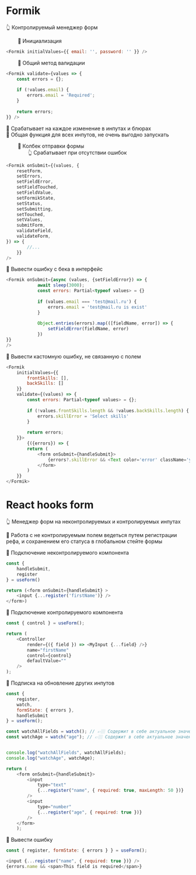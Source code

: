 # Formik
👆 Контролируемый менеджер форм

&emsp;&emsp; 🔹 Инициализация
```js
<Formik initialValues={{ email: '', password: '' }} />
```

&emsp;&emsp; 🔹 Общий метод валидации
```js
<Formik validate={values => {
    const errors = {};
    
    if (!values.email) {
        errors.email = 'Required';
    }
    
    return errors;
}} />
```
🎯 Срабатывает на каждое изменение в инпутах и блюрах    
🎯 Общая функция для всех инпутов, не очень выгодно запускать

&emsp;&emsp; 🔹 Колбек отправки формы  
&emsp;&emsp;&emsp;&emsp; 👆 Срабатывает при отсутствии ошибок
```js
<Formik onSubmit={(values, {
    resetForm,
    setErrors,
    setFieldError,
    setFieldTouched,
    setFieldValue,
    setFormikState,
    setStatus,
    setSubmitting,
    setTouched,
    setValues,
    submitForm,
    validateField,
    validateForm,
}) => {
        //...
    }}
/>
```

🎯 Вывести ошибку с бека в интерфейс
```js
<Formik onSubmit={async (values, {setFieldError}) => {
            await sleep(3000);
            const errors: Partial<typeof values> = {}
        
            if (values.email === 'test@mail.ru') {
                errors.email = 'test@mail.ru is exist'
            }
        
            Object.entries(errors).map(([fieldName, error]) => {
                setFieldError(fieldName, error)
            })
}}
/>
```

🎯 Вывести кастомную ошибку, не связанную с полем
```js
<Formik
    initialValues={{
        frontSkills: [],
        backSkills: []
    }}
    validate={(values) => {
        const errors: Partial<typeof values> = {};
    
        if (!values.frontSkills.length && !values.backSkills.length) {
            errors.skillError = 'Select skills'
        }
    
        return errors;
    }}>
        {({errors}) => {
        return (
            <form onSubmit={handleSubmit}>
                {errors?.skillError && <Text color='error' className='y-offset-md_top' >{errors?.skillError}</Text>}
            </form>
        )
    }}
</Formik>
```

# React hooks form
👆 Менеджер форм на неконтролируемых и контролируемых инпутах

🎯 Работа с не контролируемым полем ведеться путем регистрации рефа, и сохранением его статуса в глобальном стейте формы  

🔹 Подключение неконтролируемого компонента  
```js
const {
    handleSubmit,
    register
} = useForm()

return (<form onSubmit={handleSubmit} >
    <input {...register('firstName')} />    
</form>)
```

🔹 Подключение контролируемого компонента
```js
const { control } = useForm();

return (
    <Controller
        render={({ field }) => <MyInput {...field} />}
        name="firstName"
        control={control}
        defaultValue=""
    />
);
```

🔹 Подписка на обновление других инпутов
```js
const {
    register,
    watch,
    formState: { errors },
    handleSubmit
} = useForm();

const watchAllFields = watch(); // 👉🏼 Содержит в себе актуальное значение всех полей
const watchAge = watch("age"); // 👉🏼 Содержит в себе актуальное значение конкретного поля


console.log("watchAllFields", watchAllFields);
console.log("watchAge", watchAge);

return (
    <form onSubmit={handleSubmit}>
        <input
            type="text"
            {...register("name", { required: true, maxLength: 50 })}
        />
        <input
            type="number"
            {...register("age", { required: true })}
        />
    </form>
    );
```

🔹 Вывести ошибку
```js
const { register, formState: { errors } } = useForm();

<input {...register("name", { required: true })} />
{errors.name && <span>This field is required</span>}
```